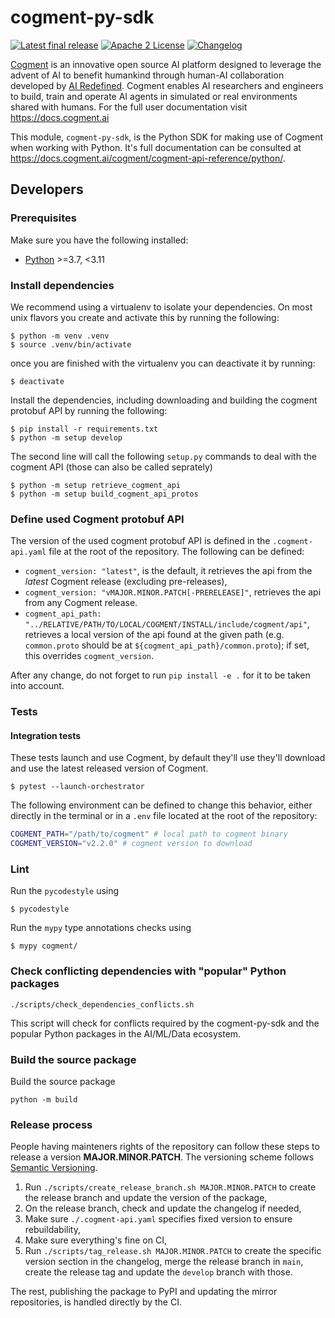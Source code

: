 # cogment-py-sdk

[![Latest final release](https://img.shields.io/pypi/v/cogment?style=flat-square)](https://pypi.org/project/cogment/) [![Apache 2 License](https://img.shields.io/badge/license-Apache%202-green?style=flat-square)](./LICENSE) [![Changelog](https://img.shields.io/badge/-Changelog%20-blueviolet?style=flat-square)](./CHANGELOG.md)

[Cogment](https://cogment.ai) is an innovative open source AI platform designed to leverage the advent of AI to benefit humankind through human-AI collaboration developed by [AI Redefined](https://ai-r.com). Cogment enables AI researchers and engineers to build, train and operate AI agents in simulated or real environments shared with humans. For the full user documentation visit <https://docs.cogment.ai>

This module, `cogment-py-sdk`, is the Python SDK for making use of Cogment when working with Python. It's full documentation can be consulted at <https://docs.cogment.ai/cogment/cogment-api-reference/python/>.

## Developers

### Prerequisites

Make sure you have the following installed:

- [Python](https://www.python.org) >=3.7, <3.11

### Install dependencies

We recommend using a virtualenv to isolate your dependencies. On most unix flavors you create and activate this by running the following:

```console
$ python -m venv .venv
$ source .venv/bin/activate
```

once you are finished with the virtualenv you can deactivate it by running:

```console
$ deactivate
```

Install the dependencies, including downloading and building the cogment protobuf API by running the following:

```console
$ pip install -r requirements.txt
$ python -m setup develop
```

The second line will call the following `setup.py` commands to deal with the cogment API (those can also be called seprately)

```console
$ python -m setup retrieve_cogment_api
$ python -m setup build_cogment_api_protos
```

### Define used Cogment protobuf API

The version of the used cogment protobuf API is defined in the `.cogment-api.yaml` file at the root of the repository. The following can be defined:

- `cogment_version: "latest"`, is the default, it retrieves the api from the _latest_ Cogment release (excluding pre-releases),
- `cogment_version: "vMAJOR.MINOR.PATCH[-PRERELEASE]"`, retrieves the api from any Cogment release.
- `cogment_api_path: "../RELATIVE/PATH/TO/LOCAL/COGMENT/INSTALL/include/cogment/api"`, retrieves a local version of the api found at the given path (e.g. `common.proto` should be at `${cogment_api_path}/common.proto`); if set, this overrides `cogment_version`.

After any change, do not forget to run `pip install -e .` for it to be taken into account.

### Tests

#### Integration tests

These tests launch and use Cogment, by default they'll use they'll download and use the latest released version of Cogment.

```console
$ pytest --launch-orchestrator
```

The following environment can be defined to change this behavior, either directly in the terminal or in a `.env` file located at the root of the repository:

```bash
COGMENT_PATH="/path/to/cogment" # local path to cogment binary
COGMENT_VERSION="v2.2.0" # cogment version to download
```

### Lint

Run the `pycodestyle` using

```console
$ pycodestyle
```

Run the `mypy` type annotations checks using

```console
$ mypy cogment/
```

### Check conflicting dependencies with "popular" Python packages

```console
./scripts/check_dependencies_conflicts.sh
```

This script will check for conflicts required by the cogment-py-sdk and the popular Python packages in the AI/ML/Data ecosystem.

### Build the source package

Build the source package

```console
python -m build
```

### Release process

People having mainteners rights of the repository can follow these steps to release a version **MAJOR.MINOR.PATCH**. The versioning scheme follows [Semantic Versioning](http://semver.org/spec/v2.0.0.html).

1. Run `./scripts/create_release_branch.sh MAJOR.MINOR.PATCH` to create the release branch and update the version of the package,
2. On the release branch, check and update the changelog if needed,
3. Make sure `./.cogment-api.yaml` specifies fixed version to ensure rebuildability,
4. Make sure everything's fine on CI,
5. Run `./scripts/tag_release.sh MAJOR.MINOR.PATCH` to create the specific version section in the changelog, merge the release branch in `main`, create the release tag and update the `develop` branch with those.

The rest, publishing the package to PyPI and updating the mirror repositories, is handled directly by the CI.
